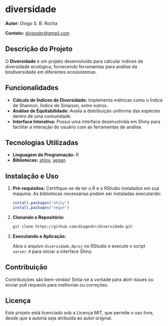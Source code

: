 # diversidade

**Autor:** Diogo S. B. Rocha

**Contato:** [diogosbr@gmail.com](mailto:diogosbr@gmail.com)

## Descrição do Projeto

O **Diversidade** é um projeto desenvolvido para calcular índices de diversidade ecológica, fornecendo ferramentas para análise da biodiversidade em diferentes ecossistemas. 

## Funcionalidades

- **Cálculo de Índices de Diversidade:** Implementa métricas como o Índice de Shannon, Índice de Simpson, entre outros.
- **Análise de Equitabilidade:** Avalia a distribuição uniforme das espécies dentro de uma comunidade.
- **Interface Interativa:** Possui uma interface desenvolvida em Shiny para facilitar a interação do usuário com as ferramentas de análise.

## Tecnologias Utilizadas

- **Linguagem de Programação:** R
- **Bibliotecas:** [shiny](https://cran.r-project.org/web/packages/shiny/index.html), [vegan](https://cran.r-project.org/web/packages/vegan/index.html)

## Instalação e Uso

1. **Pré-requisitos:** Certifique-se de ter o R e o RStudio instalados em sua máquina. As bibliotecas necessárias podem ser instaladas executando:

   ```R
   install.packages("shiny")
   install.packages("vegan")
   ```

2. **Clonando o Repositório:**

   ```bash
   git clone https://github.com/diogosbr/diversidade.git
   ```

3. **Executando a Aplicação:**

   Abra o arquivo `diversidade.Rproj` no RStudio e execute o script `server.R` para iniciar a interface Shiny.

## Contribuição

Contribuições são bem-vindas! Sinta-se à vontade para abrir issues ou enviar pull requests para melhorias ou correções.

## Licença

Este projeto está licenciado sob a Licença MIT, que permite o uso livre, desde que a autoria seja atribuída ao autor original.
